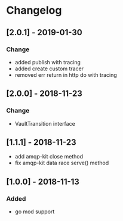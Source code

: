 # Changelog

##  [2.0.1] - 2019-01-30
### Change
- added publish with tracing
- added create custom tracer
- removed err return in http do with tracing

## [2.0.0] - 2018-11-23
### Change
- VaultTransition interface

## [1.1.1] - 2018-11-23
- add amqp-kit close method
- fix amqp-kit data race serve() method 

## [1.0.0] - 2018-11-13
### Added
- go mod support
